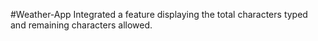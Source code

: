 #Weather-App
Integrated a feature displaying the total characters typed and remaining characters allowed.
